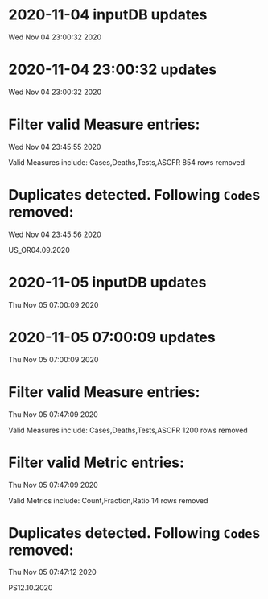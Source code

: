 
# 2020-11-04 inputDB updates 
 Wed Nov 04 23:00:32 2020 


# 2020-11-04 23:00:32 updates 
 Wed Nov 04 23:00:32 2020 


# Filter valid Measure entries: 
 Wed Nov 04 23:45:55 2020 

Valid Measures include: Cases,Deaths,Tests,ASCFR
 854 rows removed
# Duplicates detected. Following `Code`s removed: 
 Wed Nov 04 23:45:56 2020 

US_OR04.09.2020
# 2020-11-05 inputDB updates 
 Thu Nov 05 07:00:09 2020 


# 2020-11-05 07:00:09 updates 
 Thu Nov 05 07:00:09 2020 


# Filter valid Measure entries: 
 Thu Nov 05 07:47:09 2020 

Valid Measures include: Cases,Deaths,Tests,ASCFR
 1200 rows removed
# Filter valid Metric entries: 
 Thu Nov 05 07:47:09 2020 

Valid Metrics include: Count,Fraction,Ratio
 14 rows removed
# Duplicates detected. Following `Code`s removed: 
 Thu Nov 05 07:47:12 2020 

PS12.10.2020